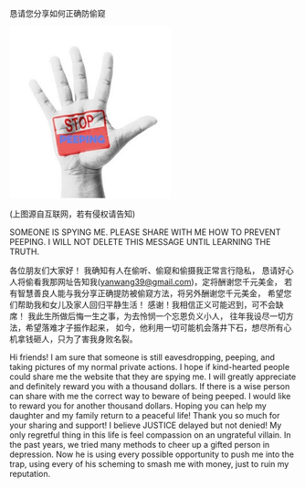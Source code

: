 恳请您分享如何正确防偷窥 

![请勿偷看别人](https://github.com/ywangnccu/ywang/blob/main/images/STOPPEEPING.jpg)

(上图源自互联网，若有侵权请告知)

SOMEONE IS SPYING ME. PLEASE SHARE WITH ME HOW TO PREVENT PEEPING. I WILL NOT DELETE THIS MESSAGE UNTIL LEARNING THE TRUTH. 

各位朋友们大家好！
我确知有人在偷听、偷窥和偷摄我正常言行隐私，
恳请好心人将偷看我那网址告知我(yanwang39@gmail.com)，定将酬谢您千元美金，
若有智慧善良人能与我分享正确提防被偷窥方法，将另外酬谢您千元美金，
希望您们帮助我和女儿及家人回归平静生活！
感谢！我相信正义可能迟到，可不会缺席！
我此生所做后悔一生之事，为去怜悯一个忘恩负义小人，
往年我设尽一切方法，希望落难才子振作起来，
如今，他利用一切可能机会落井下石，想尽所有心机拿钱砸人，只为了害我身败名裂。

Hi friends! 
I am sure that someone is still eavesdropping, peeping, and taking pictures of my normal private actions. 
I hope if kind-hearted people could share me the website that they are spying me. 
I will greatly appreciate and definitely reward you with a thousand dollars. 
If there is a wise person can share with me the correct way to beware of being peeped. I would like to reward you for another thousand dollars. 
Hoping you can help my daughter and my family return to a peaceful life! 
Thank you so much for your sharing and support! I believe JUSTICE delayed but not denied!
My only regretful thing in this life is feel compassion on an ungrateful villain. 
In the past years, we tried many methods to cheer up a gifted person in depression.
Now he is using every possible opportunity to push me into the trap, using every of his scheming to smash me with money, just to ruin my reputation.
